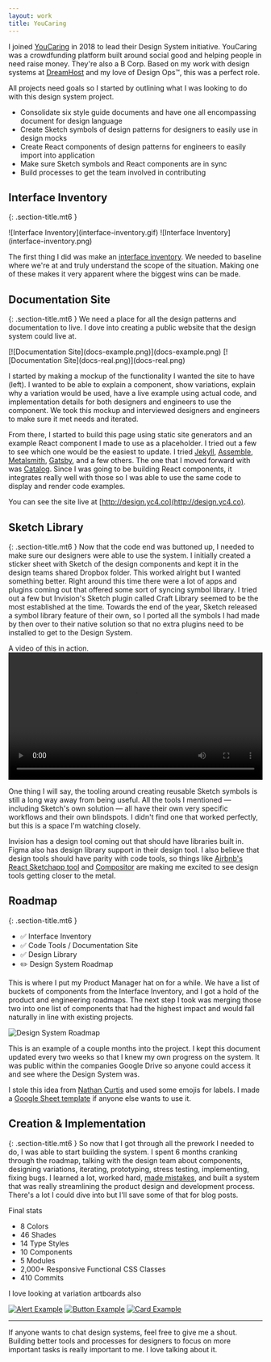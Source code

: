 ```yaml
---
layout: work
title: YouCaring
---
```


I joined [YouCaring](//youcaring.com) in 2018 to lead their Design System initiative. YouCaring was a crowdfunding platform built around social good and helping people in need raise money. They're also a B Corp. Based on my work with design systems at [DreamHost](/work/dreamhost/) and my love of Design Ops&trade;, this was a perfect role.

All projects need goals so I started by outlining what I was looking to do with this design system project.
- Consolidate six style guide documents and have one all encompassing document for design language
- Create Sketch symbols of design patterns for designers to easily use in design mocks
- Create React components of design patterns for engineers to easily import into application
- Make sure Sketch symbols and React components are in sync
- Build processes to get the team involved in contributing


## Interface Inventory
{: .section-title.mt6 }

<span class="flex-l">
	<span class="w-50">![Interface Inventory](interface-inventory.gif)</span>
	<span class="w-50">![Interface Inventory](interface-inventory.png)</span>
</span>

The first thing I did was make an [interface inventory](http://bradfrost.com/blog/post/interface-inventory/). We needed to baseline where we're at and truly understand the scope of the situation. Making one of these makes it very apparent where the biggest wins can be made.

## Documentation Site
{: .section-title.mt6 }
We need a place for all the design patterns and documentation to live. I dove into creating a public website that the design system could live at.

<span class="flex-l">
	<span class="w-50">[![Documentation Site](docs-example.png)](docs-example.png)</span>
	<span class="w-50">[![Documentation Site](docs-real.png)](docs-real.png)</span>
</span>

I started by making a mockup of the functionality I wanted the site to have (left). I wanted to be able to explain a component, show variations, explain why a variation would be used, have a live example using actual code, and implementation details for both designers and engineers to use the component. We took this mockup and interviewed designers and engineers to make sure it met needs and iterated.

From there, I started to build this page using static site generators and an example React component I made to use as a placeholder. I tried out a few to see which one would be the easiest to update. I tried [Jekyll](https://jekyllrb.com), [Assemble](http://assemble.io), [Metalsmith](http://www.metalsmith.io), [Gatsby](https://www.gatsbyjs.org), and a few others. The one that I moved forward with was [Catalog](https://www.catalog.style). Since I was going to be building React components, it integrates really well with those so I was able to use the same code to display and render code examples.

You can see the site live at [http://design.yc4.co](http://design.yc4.co).

## Sketch Library
{: .section-title.mt6 }
Now that the code end was buttoned up, I needed to make sure our designers were able to use the system. I initially created a sticker sheet with Sketch of the design components and kept it in the design teams shared Dropbox folder. This worked alright but I wanted something better. Right around this time there were a lot of apps and plugins coming out that offered some sort of syncing symbol library. I tried out a few but Invision's Sketch plugin called Craft Library seemed to be the most established at the time. Towards the end of the year, Sketch released a symbol library feature of their own, so I ported all the symbols I had made by then over to their native solution so that no extra plugins need to be installed to get to the Design System.

A video of this in action.
<video src="https://d3vv6lp55qjaqc.cloudfront.net/items/0N0n2Z2p2A3c452a2P0H/Screen%20Recording%202017-11-20%20at%2002.36%20PM.mov" controls style="display: block;height: auto;width: 100%;">Using Sketch Library</video>

One thing I will say, the tooling around creating reusable Sketch symbols is still a long way away from being useful. All the tools I mentioned &mdash; including Sketch's own solution &mdash; all have their own very specific workflows and their own blindspots. I didn't find one that worked perfectly, but this is a space I'm watching closely.

Invision has a design tool coming out that should have libraries built in. Figma also has design library support in their design tool. I also believe that design tools should have parity with code tools, so things like [Airbnb's React Sketchapp tool](http://airbnb.io/react-sketchapp/) and [Compositor](https://compositor.io) are making me excited to see design tools getting closer to the metal.

## Roadmap
{: .section-title.mt6 }
- ✅ Interface Inventory
- ✅ Code Tools / Documentation Site
- ✅ Design Library
- ✏️ Design System Roadmap

This is where I put my Product Manager hat on for a while. We have a list of buckets of components from the Interface Inventory, and I got a hold of the product and engineering roadmaps. The next step I took was merging those two into one list of components that had the highest impact and would fall naturally in line with existing projects.

![Design System Roadmap](roadmap.png)

This is an example of a couple months into the project. I kept this document updated every two weeks so that I knew my own progress on the system. It was public within the companies Google Drive so anyone could access it and see where the Design System was.

I stole this idea from [Nathan Curtis](https://medium.com/eightshapes-llc/system-features-step-by-step-e69c90982630) and used some emojis for labels. I made a [Google Sheet template](https://docs.google.com/spreadsheets/d/1wmQMPU1c49SkJDvKM7e8dtTVFeeHWLx3M0rumTZB6f4/edit?usp=sharing) if anyone else wants to use it.

## Creation & Implementation
{: .section-title.mt6 }
So now that I got through all the prework I needed to do, I was able to start building the system. I spent 6 months cranking through the roadmap, talking with the design team about components, designing variations, iterating, prototyping, stress testing, implementing, fixing bugs. I learned a lot, worked hard, [made mistakes](/2018/03/26/horizontal-vertical-thinking/), and built a system that was really streamlining the product design and development process. There's a lot I could dive into but I'll save some of that for blog posts.

Final stats
- 8 Colors
- 46 Shades
- 14 Type Styles
- 10 Components
- 5 Modules
- 2,000+ Responsive Functional CSS Classes
- 410 Commits

I love looking at variation artboards also

[![Alert Example](example-alerts.png)](example-alerts.png)
[![Button Example](example-buttons.png)](example-buttons.png)
[![Card Example](example-cards.png)](example-cards.png)

---

If anyone wants to chat design systems, feel free to give me a shout. Building better tools and processes for designers to focus on more important tasks is really important to me. I love talking about it.

